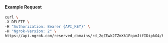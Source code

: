 <!-- Code generated for API Clients. DO NOT EDIT. -->

#### Example Request

```bash
curl \
-X DELETE \
-H "Authorization: Bearer {API_KEY}" \
-H "Ngrok-Version: 2" \
https://api.ngrok.com/reserved_domains/rd_2qZEwk2TZmXk1FqamJtfIDipkO4/http_endpoint_configuration
```
